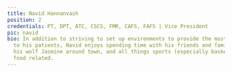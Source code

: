 ```yaml
---
title: Navid Hannanvash
position: 2
credentials: PT, DPT, ATC, CSCS, FMR, CAFS, FAFS | Vice President
pic: navid
bio: In addition to striving to set up environments to provide the most quality care
  to his patients, Navid enjoys spending time with his friends and family, walking
  his wolf Jasmine around town, and all things sports (especially basketball) and
  food related.
---
```

